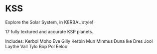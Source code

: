 # KSS
Explore the Solar System, in KERBAL style!

17 fully textured and accurate KSP planets.

Includes:
  Kerbol
    Moho
    Eve
      Gilly
    Kerbin
      Mun
      Minmus
    Duna
      Ike
    Dres
    Jool
      Laythe
      Vall
      Tylo
      Bop
      Pol
    Eeloo
